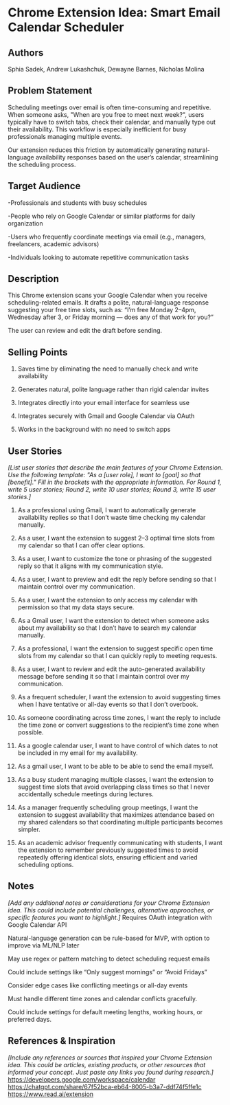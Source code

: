# Chrome Extension Idea: Smart Email Calendar Scheduler

## Authors

Sphia Sadek, Andrew Lukashchuk, Dewayne Barnes, Nicholas Molina

## Problem Statement

Scheduling meetings over email is often time-consuming and repetitive. When someone asks, "When are you free to meet next week?", users typically have to switch tabs, check their calendar, and manually type out their availability. This workflow is especially inefficient for busy professionals managing multiple events.

Our extension reduces this friction by automatically generating natural-language availability responses based on the user’s calendar, streamlining the scheduling process.

## Target Audience

 -Professionals and students with busy schedules

 -People who rely on Google Calendar or similar platforms for daily organization

 -Users who frequently coordinate meetings via email (e.g., managers, freelancers, academic advisors)

 -Individuals looking to automate repetitive communication tasks

## Description

This Chrome extension scans your Google Calendar when you receive scheduling-related emails. It drafts a polite, natural-language response suggesting your free time slots, such as:
“I’m free Monday 2–4pm, Wednesday after 3, or Friday morning — does any of that work for you?”

The user can review and edit the draft before sending.

## Selling Points

1. Saves time by eliminating the need to manually check and write availability

2. Generates natural, polite language rather than rigid calendar invites

3. Integrates directly into your email interface for seamless use

4. Integrates securely with Gmail and Google Calendar via OAuth

5. Works in the background with no need to switch apps

## User Stories

_[List user stories that describe the main features of your Chrome Extension. Use the following template: "As a [user role], I want to [goal] so that [benefit]." Fill in the brackets with the appropriate information. For Round 1, write 5 user stories; Round 2, write 10 user stories; Round 3, write 15 user stories.]_

1. As a professional using Gmail, I want to automatically generate availability replies so that I don’t waste time checking my calendar manually.

2. As a user, I want the extension to suggest 2–3 optimal time slots from my calendar so that I can offer clear options.

3. As a user, I want to customize the tone or phrasing of the suggested reply so that it aligns with my communication style.

4. As a user, I want to preview and edit the reply before sending so that I maintain control over my communication.

5. As a user, I want the extension to only access my calendar with permission so that my data stays secure.

6. As a Gmail user, I want the extension to detect when someone asks about my availability so that I don’t have to search my calendar manually.

7. As a professional, I want the extension to suggest specific open time slots from my calendar so that I can quickly reply to meeting requests.

8. As a user, I want to review and edit the auto-generated availability message before sending it so that I maintain control over my communication.

9.  As a frequent scheduler, I want the extension to avoid suggesting times when I have tentative or all-day events so that I don’t overbook.

10. As someone coordinating across time zones, I want the reply to include the time zone or convert suggestions to the recipient’s time zone when possible.

11. As a google calendar user, I want to have control of which dates to not be included in my email for my availability.
    
12. As a gmail user, I want to be able to be able to send the email myself.

13. As a busy student managing multiple classes, I want the extension to suggest time slots that avoid overlapping class times so that I never accidentally schedule meetings during lectures.

14. As a manager frequently scheduling group meetings, I want the extension to suggest availability that maximizes attendance based on my shared calendars so that coordinating multiple participants becomes simpler.

15. As an academic advisor frequently communicating with students, I want the extension to remember previously suggested times to avoid repeatedly offering identical slots, ensuring efficient and varied scheduling options.

## Notes

_[Add any additional notes or considerations for your Chrome Extension idea. This could include potential challenges, alternative approaches, or specific features you want to highlight.]_
Requires OAuth integration with Google Calendar API

Natural-language generation can be rule-based for MVP, with option to improve via ML/NLP later

May use regex or pattern matching to detect scheduling request emails

Could include settings like “Only suggest mornings” or “Avoid Fridays”

Consider edge cases like conflicting meetings or all-day events

Must handle different time zones and calendar conflicts gracefully.

Could include settings for default meeting lengths, working hours, or preferred days.

## References & Inspiration

_[Include any references or sources that inspired your Chrome Extension idea. This could be articles, existing products, or other resources that informed your concept. Just paste any links you found during research.]_
https://developers.google.com/workspace/calendar
https://chatgpt.com/share/67f52bca-eb64-8005-b3a7-ddf74f5ffe1c
https://www.read.ai/extension
